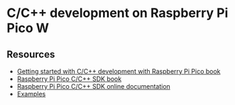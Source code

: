 # C/C++ development on Raspberry Pi Pico W

## Resources

- [Getting started with C/C++ development with Raspberry Pi Pico book](https://datasheets.raspberrypi.com/pico/getting-started-with-pico.pdf)
- [Raspberry Pi Pico C/C++ SDK book](https://datasheets.raspberrypi.com/pico/raspberry-pi-pico-c-sdk.pdf)
- [Raspberry Pi Pico C/C++ SDK online documentation](https://www.raspberrypi.com/documentation/microcontrollers/c_sdk.html)
- [Examples](https://github.com/raspberrypi/pico-examples/tree/master/pico_w)
